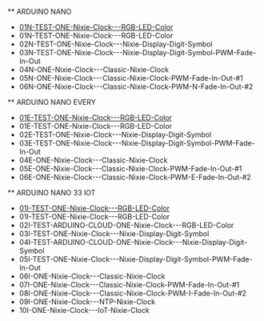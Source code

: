 ** ARDUINO NANO
- <a target="_blank" href="https://github.com/marcinsaj/ONE-Nixie-Clock/blob/main/examples/arduino-nano/01N-TEST-ONE-Nixie-Clock---RGB-LED-Color.ino">01N-TEST-ONE-Nixie-Clock---RGB-LED-Color</a>
- 01N-TEST-ONE-Nixie-Clock---RGB-LED-Color
- 02N-TEST-ONE-Nixie-Clock---Nixie-Display-Digit-Symbol
- 03N-TEST-ONE-Nixie-Clock---Nixie-Display-Digit-Symbol-PWM-Fade-In-Out
- 04N-ONE-Nixie-Clock---Classic-Nixie-Clock
- 05N-ONE-Nixie-Clock---Classic-Nixie-Clock-PWM-Fade-In-Out-#1
- 06N-ONE-Nixie-Clock---Classic-Nixie-Clock-PWM-N-Fade-In-Out-#2

** ARDUINO NANO EVERY
- <a target="_blank" href="https://github.com/marcinsaj/ONE-Nixie-Clock/blob/main/examples/arduino-nano-every/01E-TEST-ONE-Nixie-Clock---RGB-LED-Color.ino">01E-TEST-ONE-Nixie-Clock---RGB-LED-Color</a>
- 01E-TEST-ONE-Nixie-Clock---RGB-LED-Color
- 02E-TEST-ONE-Nixie-Clock---Nixie-Display-Digit-Symbol
- 03E-TEST-ONE-Nixie-Clock---Nixie-Display-Digit-Symbol-PWM-Fade-In-Out
- 04E-ONE-Nixie-Clock---Classic-Nixie-Clock
- 05E-ONE-Nixie-Clock---Classic-Nixie-Clock-PWM-Fade-In-Out-#1
- 06E-ONE-Nixie-Clock---Classic-Nixie-Clock-PWM-E-Fade-In-Out-#2

** ARDUINO NANO 33 IOT
- <a target="_blank" href="https://github.com/marcinsaj/ONE-Nixie-Clock/blob/main/examples/arduino-nano-33-iot/01I-TEST-ONE-Nixie-Clock---RGB-LED-Color.ino">01I-TEST-ONE-Nixie-Clock---RGB-LED-Color</a>
- 01I-TEST-ONE-Nixie-Clock---RGB-LED-Color
- 02I-TEST-ARDUINO-CLOUD-ONE-Nixie-Clock---RGB-LED-Color
- 03I-TEST-ONE-Nixie-Clock---Nixie-Display-Digit-Symbol
- 04I-TEST-ARDUINO-CLOUD-ONE-Nixie-Clock---Nixie-Display-Digit-Symbol
- 05I-TEST-ONE-Nixie-Clock---Nixie-Display-Digit-Symbol-PWM-Fade-In-Out
- 06I-ONE-Nixie-Clock---Classic-Nixie-Clock
- 07I-ONE-Nixie-Clock---Classic-Nixie-Clock-PWM-Fade-In-Out-#1
- 08I-ONE-Nixie-Clock---Classic-Nixie-Clock-PWM-I-Fade-In-Out-#2
- 09I-ONE-Nixie-Clock---NTP-Nixie-Clock 
- 10I-ONE-Nixie-Clock---IoT-Nixie-Clock
